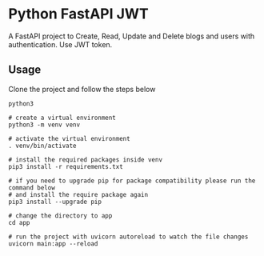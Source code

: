 # Python FastAPI JWT

A FastAPI project to Create, Read, Update and Delete blogs and users with authentication. Use JWT token.

## Usage

Clone the project and follow the steps below
```
python3

# create a virtual environment
python3 -m venv venv

# activate the virtual environment
. venv/bin/activate

# install the required packages inside venv
pip3 install -r requirements.txt

# if you need to upgrade pip for package compatibility please run the command below
# and install the require package again
pip3 install --upgrade pip

# change the directory to app
cd app

# run the project with uvicorn autoreload to watch the file changes
uvicorn main:app --reload
```
